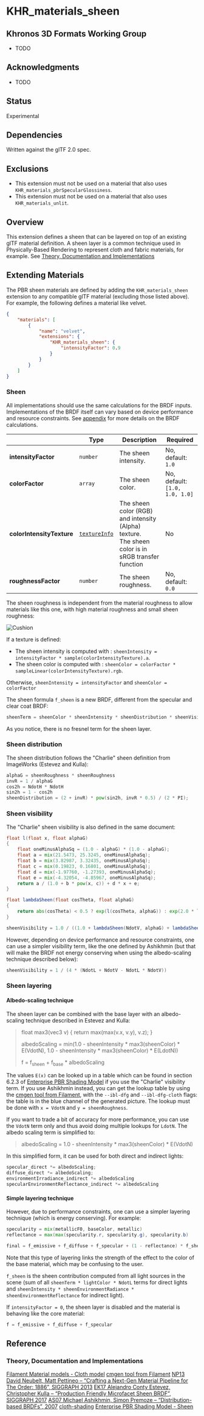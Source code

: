 # KHR\_materials\_sheen

## Khronos 3D Formats Working Group

* TODO

## Acknowledgments

* TODO

## Status

Experimental

## Dependencies

Written against the glTF 2.0 spec.

## Exclusions
* This extension must not be used on a material that also uses `KHR_materials_pbrSpecularGlossiness`.
* This extension must not be used on a material that also uses `KHR_materials_unlit`.

## Overview

This extension defines a sheen that can be layered on top of an existing glTF material definition. A sheen layer is a common technique used in Physically-Based Rendering to represent cloth and fabric materials, for example. See [Theory, Documentation and Implementations](#theory-documentation-and-implementations)

## Extending Materials

The PBR sheen materials are defined by adding the `KHR_materials_sheen` extension to any compatible glTF material (excluding those listed above). 
For example, the following defines a material like velvet.

```json
{
    "materials": [
        {
            "name": "velvet",
            "extensions": {
                "KHR_materials_sheen": {
                    "intensityFactor": 0.9
                }
            }
        }
    ]
}
```

### Sheen

All implementations should use the same calculations for the BRDF inputs. Implementations of the BRDF itself can vary based on device performance and resource constraints. See [appendix](/specification/2.0/README.md#appendix-b-brdf-implementation) for more details on the BRDF calculations.

|                                  | Type                                                                            | Description                            | Required                       |
|----------------------------------|---------------------------------------------------------------------------------|----------------------------------------|--------------------------------|
|**intensityFactor**               | `number`                                                                        | The sheen intensity.                   | No, default: `1.0`             |
|**colorFactor**                   | `array`                                                                         | The sheen color.                       | No, default: `[1.0, 1.0, 1.0]` |
|**colorIntensityTexture**         | [`textureInfo`](/specification/2.0/README.md#reference-textureInfo)             | The sheen color (RGB) and intensity (Alpha) texture.<br> The sheen color is in sRGB transfer function | No               |
|**roughnessFactor**               | `number`                                                                        | The sheen roughness.                   | No, default: `0.0`             |

The sheen roughness is independent from the material roughness to allow materials like this one, with high material roughness and small sheen roughness:

![Cushion](./figures/cushion.png)

If a texture is defined: 
* The sheen intensity is computed with : `sheenIntensity = intensityFactor * sample(colorIntensityTexture).a`.
* The sheen color is computed with : `sheenColor = colorFactor * sampleLinear(colorIntensityTexture).rgb`.

Otherwise, `sheenIntensity = intensityFactor` and `sheenColor = colorFactor`

The sheen formula `f_sheen` is a new BRDF, different from the specular and clear coat BRDF:
```glsl
sheenTerm = sheenColor * sheenIntensity * sheenDistribution * sheenVisibility;
```

As you notice, there is no fresnel term for the sheen layer.

### Sheen distribution

The sheen distribution follows the "Charlie" sheen definition from ImageWorks (Estevez and Kulla):
```glsl
alphaG = sheenRoughness * sheenRoughness
invR = 1 / alphaG
cos2h = NdotH * NdotH
sin2h = 1 - cos2h
sheenDistribution = (2 + invR) * pow(sin2h, invR * 0.5) / (2 * PI);
```

### Sheen visibility

The "Charlie" sheen visibility is also defined in the same document:
```glsl
float l(float x, float alphaG)
{
    float oneMinusAlphaSq = (1.0 - alphaG) * (1.0 - alphaG);
    float a = mix(21.5473, 25.3245, oneMinusAlphaSq);
    float b = mix(3.82987, 3.32435, oneMinusAlphaSq);
    float c = mix(0.19823, 0.16801, oneMinusAlphaSq);
    float d = mix(-1.97760, -1.27393, oneMinusAlphaSq);
    float e = mix(-4.32054, -4.85967, oneMinusAlphaSq);
    return a / (1.0 + b * pow(x, c)) + d * x + e;
}

float lambdaSheen(float cosTheta, float alphaG)
{
    return abs(cosTheta) < 0.5 ? exp(l(cosTheta, alphaG)) : exp(2.0 * l(0.5, alphaG) - l(1.0 - cosTheta, alphaG));
}

sheenVisibility = 1.0 / ((1.0 + lambdaSheen(NdotV, alphaG) + lambdaSheen(NdotL, alphaG)) * (4.0 * NdotV * NdotL));
```

However, depending on device performance and resource constraints, one can use a simpler visibility term, like the one defined by Ashikhmin (but that will make the BRDF not energy conserving when using the albedo-scaling technique described below):
```glsl
sheenVisibility = 1 / (4 * (NdotL + NdotV - NdotL * NdotV))
```

### Sheen layering

#### Albedo-scaling technique

The sheen layer can be combined with the base layer with an albedo-scaling technique described in Estevez and Kulla:

<blockquote>
float max3(vec3 v) { return max(max(v.x, v.y), v.z); }

albedoScaling = min(1.0 - sheenIntensity * max3(sheenColor) * E(VdotN), 1.0 - sheenIntensity * max3(sheenColor) * E(LdotN))

f = f<sub>sheen</sub> + f<sub>base</sub> * albedoScaling
</blockquote>

The values `E(x)` can be looked up in a table which can be found in section 6.2.3 of [Enterprise PBR Shading Model](#theory-documentation-and-implementations) if you use the "Charlie" visibility term. If you use Ashikhmin instead, you can get the lookup table by using the [cmgen tool from Filament](#theory-documentation-and-implementations), with the `--ibl-dfg` and `--ibl-dfg-cloth` flags: the table is in the blue channel of the generated picture. The lookup must be done with `x = VdotN` and `y = sheenRoughness`.

If you want to trade a bit of accuracy for more performance, you can use the `VdotN` term only and thus avoid doing multiple lookups for `LdotN`. The albedo scaling term is simplified to:
<blockquote>
albedoScaling = 1.0 - sheenIntensity * max3(sheenColor) * E(VdotN)
</blockquote>

In this simplified form, it can be used for both direct and indirect lights:
```glsl
specular_direct *= albedoScaling;
diffuse_direct *= albedoScaling;
environmentIrradiance_indirect *= albedoScaling
specularEnvironmentReflectance_indirect *= albedoScaling
```

#### Simple layering technique

However, due to performance constraints, one can use a simpler layering technique (which is energy conserving). For example:
```glsl
specularity = mix(metallicF0, baseColor, metallic)
reflectance = max(max(specularity.r, specularity.g), specularity.b)

final = f_emissive + f_diffuse + f_specular + (1 - reflectance) * f_sheen
```
Note that this type of layering links the strength of the effect to the color of the base material, which may be confusing to the user.

`f_sheen` is the sheen contribution computed from all light sources in the scene (sum of all `sheenTerm * lightColor * NdotL` terms for direct lights and `sheenIntensity * sheenEnvironmentRadiance * sheenEnvironmentReflectance` for indirect light).

If `intensityFactor = 0`, the sheen layer is disabled and the material is behaving like the core material:

```glsl
f = f_emissive + f_diffuse + f_specular
```
  
## Reference

### Theory, Documentation and Implementations

[Filament Material models - Cloth model](https://google.github.io/filament/Materials.md.html#materialmodels/clothmodel)
[cmgen tool from Filament](https://github.com/google/filament)
[NP13 David Neubelt, Matt Pettineo – “Crafting a Next-Gen Material Pipeline for The Order: 1886”, SIGGRAPH 2013](https://blog.selfshadow.com/publications/s2013-shading-course/rad/s2013_pbs_rad_notes.pdf)
[EK17 Alejandro Conty Estevez, Christopher Kulla – “Production Friendly Microfacet Sheen BRDF”, SIGGRAPH 2017](https://blog.selfshadow.com/publications/s2017-shading-course/imageworks/s2017_pbs_imageworks_sheen.pdf)
[AS07 Michael Ashikhmin, Simon Premoze – “Distribution-based BRDFs”, 2007](http://www.cs.utah.edu/~premoze/dbrdf/dBRDF.pdf)
[cloth-shading](https://knarkowicz.wordpress.com/2018/01/04/cloth-shading/)
[Enterprise PBR Shading Model - Sheen](https://dassaultsystemes-technology.github.io/EnterprisePBRShadingModel/spec-2021x.md.html#components/sheen)